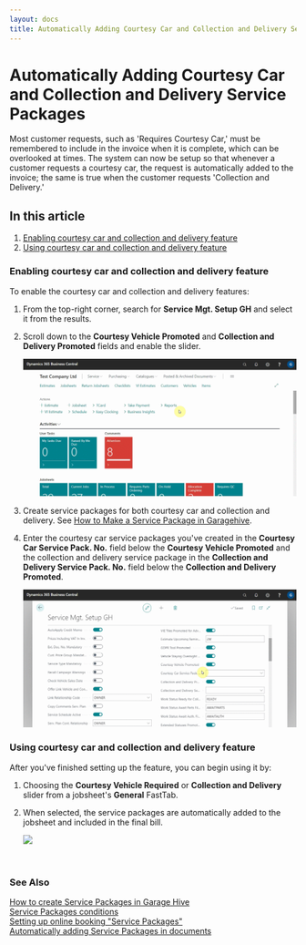 ```yaml
---
layout: docs
title: Automatically Adding Courtesy Car and Collection and Delivery Service Packages
---
```


# Automatically Adding Courtesy Car and Collection and Delivery Service Packages

Most customer requests, such as 'Requires Courtesy Car,' must be remembered to include in the invoice when it is complete, which can be overlooked at times. The system can now be setup so that whenever a customer requests a courtesy car, the request is automatically added to the invoice; the same is true when the customer requests 'Collection and Delivery.'

## In this article

1. [Enabling courtesy car and collection and delivery feature](#enabling-courtesy-car-and-collection-and-delivery-feature)
2. [Using courtesy car and collection and delivery feature](#using-courtesy-car-and-collection-and-delivery-feature)

### Enabling courtesy car and collection and delivery feature
To enable the courtesy car and collection and delivery features:
1. From the top-right corner, search for **Service Mgt. Setup GH** and select it from the results.
2. Scroll down to the **Courtesy Vehicle Promoted** and **Collection and Delivery Promoted** fields and enable the slider.

   ![](media/garagehive-courtesy-car1.gif)

3. Create service packages for both courtesy car and collection and delivery. See [How to Make a Service Package in Garagehive](garagehive-service-packages.html).
4. Enter the courtesy car service packages you've created in the **Courtesy Car Service Pack. No.** field below the **Courtesy Vehicle Promoted** and the collection and delivery service package in the **Collection and Delivery Service Pack. No.** field below the **Collection and Delivery Promoted**.

   ![](media/garagehive-courtesy-car2.gif)

### Using courtesy car and collection and delivery feature
After you've finished setting up the feature, you can begin using it by:
1. Choosing the **Courtesy Vehicle Required** or **Collection and Delivery** slider from a jobsheet's **General** FastTab.
2. When selected, the service packages are automatically added to the jobsheet and included in the final bill.

   ![](media/garagehive-courtesy-car3.gif)


<br>

### **See Also**

[How to create Service Packages in Garage Hive](garagehive-service-packages.html) \
[Service Packages conditions](service-package-conditions.html) \
[Setting up online booking "Service Packages"](garagehive-onlinebooking-service-packages.html) \
[Automatically adding Service Packages in documents](/docs/garagehive-automatically-adding-service-packages.html)

